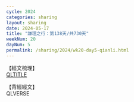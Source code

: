 ```yaml
---
cycle: 2024
categories: sharing
layout: sharing
date: 2024-05-17
title: "謙理之行：第138天/共730天"
weekNum: 20
dayNum: 5
permalink: /sharing/2024/wk20-day5-qianli.html
---
```

【經文梳理】  
[QLTITLE](QLLINK)

【背經經文】  
QLVERSE
